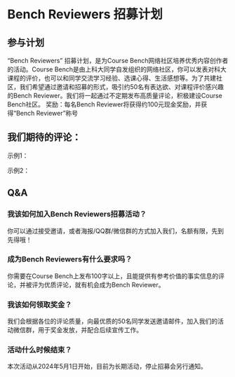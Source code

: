 # Bench Reviewers 招募计划

## 参与计划

“Bench Reviewers” 招募计划，是为Course Bench网络社区培养优秀内容创作者的活动。Course Bench是由上科大同学自发组织的网络社区，你可以发表对科大课程的评价，也可以和同学交流学习经验、选课心得、生活感想等。为了共建社区，我们希望通过邀请和招募的形式，吸引约50名有表达欲、对课程评价感兴趣的Bench Reviewer。我们将一起通过不定期发布高质量评论，积极建设Course Bench社区。
奖励：每名Bench Reviewer将获得约100元现金奖励，并获得“Bench Reviewer”称号

## 我们期待的评论：

示例1：

示例2：

## Q&A

### 我该如何加入Bench Reviewers招募活动？

你可以通过接受邀请，或者海报/QQ群/微信群的方式加入我们，名额有限，先到先得哦！

### 成为Bench Reviewers有什么要求吗？

你需要在Course Bench上发布100字以上，且能提供有参考价值的事实信息的评论，并被评为优质评论，就有机会成为Bench Reviewer。

### 我该如何领取奖金？

我们会根据各位的评论质量，向最优质的50名同学发送邀请邮件，加入我们的活动微信群，用于奖金发放，并配合后续宣传工作。

### 活动什么时候结束？

本次活动从2024年5月1日开始，目前为长期活动，停止招募会另行通知。